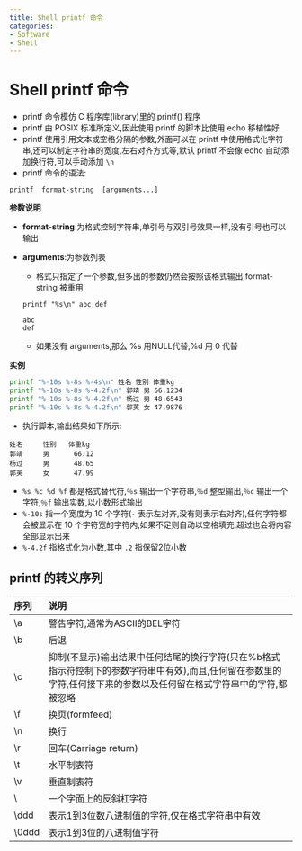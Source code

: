 ```yaml
---
title: Shell printf 命令
categories:
- Software
- Shell
---
```

# Shell printf 命令

- printf 命令模仿 C 程序库(library)里的 printf() 程序
- printf 由 POSIX 标准所定义,因此使用 printf 的脚本比使用 echo 移植性好
- printf 使用引用文本或空格分隔的参数,外面可以在 printf 中使用格式化字符串,还可以制定字符串的宽度,左右对齐方式等,默认 printf 不会像 echo 自动添加换行符,可以手动添加 `\n`
- printf 命令的语法:

```shell
printf  format-string  [arguments...]
```

**参数说明**

- **format-string**:为格式控制字符串,单引号与双引号效果一样,没有引号也可以输出

- **arguments**:为参数列表

    - 格式只指定了一个参数,但多出的参数仍然会按照该格式输出,format-string 被重用

    ```
    printf "%s\n" abc def

    abc
    def
    ```

    - 如果没有 arguments,那么 %s 用NULL代替,%d 用 0 代替

**实例**

```bash
printf "%-10s %-8s %-4s\n" 姓名 性别 体重kg
printf "%-10s %-8s %-4.2f\n" 郭靖 男 66.1234
printf "%-10s %-8s %-4.2f\n" 杨过 男 48.6543
printf "%-10s %-8s %-4.2f\n" 郭芙 女 47.9876
```

- 执行脚本,输出结果如下所示:

```
姓名     性别   体重kg
郭靖     男      66.12
杨过     男      48.65
郭芙     女      47.99
```

- `%s %c %d %f` 都是格式替代符,`％s` 输出一个字符串,`％d` 整型输出,`％c` 输出一个字符,`％f` 输出实数,以小数形式输出
- `%-10s` 指一个宽度为 10 个字符(`-` 表示左对齐,没有则表示右对齐),任何字符都会被显示在 10 个字符宽的字符内,如果不足则自动以空格填充,超过也会将内容全部显示出来
- `%-4.2f` 指格式化为小数,其中 `.2` 指保留2位小数

## printf 的转义序列

| 序列  | 说明                                                         |
| :---- | :----------------------------------------------------------- |
| \a    | 警告字符,通常为ASCII的BEL字符                               |
| \b    | 后退                                                         |
| \c    | 抑制(不显示)输出结果中任何结尾的换行字符(只在%b格式指示符控制下的参数字符串中有效),而且,任何留在参数里的字符,任何接下来的参数以及任何留在格式字符串中的字符,都被忽略 |
| \f    | 换页(formfeed)|
| \n    | 换行                                                         |
| \r    | 回车(Carriage return)|
| \t    | 水平制表符                                                   |
| \v    | 垂直制表符                                                   |
| \\    | 一个字面上的反斜杠字符                                       |
| \ddd  | 表示1到3位数八进制值的字符,仅在格式字符串中有效             |
| \0ddd | 表示1到3位的八进制值字符                                     |

